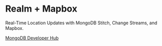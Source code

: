 # Realm + Mapbox

Real-Time Location Updates with MongoDB Stitch, Change Streams, and Mapbox.

[MongoDB Developer Hub](https://developer.mongodb.com/how-to/real-time-location-updates-stitch-change-streams-mapbox/)